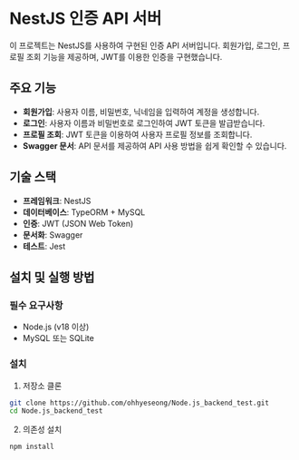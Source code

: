 # NestJS 인증 API 서버

이 프로젝트는 NestJS를 사용하여 구현된 인증 API 서버입니다. 회원가입, 로그인, 프로필 조회 기능을 제공하며, JWT를 이용한 인증을 구현했습니다.

## 주요 기능

- **회원가입**: 사용자 이름, 비밀번호, 닉네임을 입력하여 계정을 생성합니다.
- **로그인**: 사용자 이름과 비밀번호로 로그인하여 JWT 토큰을 발급받습니다.
- **프로필 조회**: JWT 토큰을 이용하여 사용자 프로필 정보를 조회합니다.
- **Swagger 문서**: API 문서를 제공하여 API 사용 방법을 쉽게 확인할 수 있습니다.

## 기술 스택

- **프레임워크**: NestJS
- **데이터베이스**: TypeORM + MySQL
- **인증**: JWT (JSON Web Token)
- **문서화**: Swagger
- **테스트**: Jest

## 설치 및 실행 방법

### 필수 요구사항

- Node.js (v18 이상)
- MySQL 또는 SQLite

### 설치

1. 저장소 클론
```bash
git clone https://github.com/ohhyeseong/Node.js_backend_test.git
cd Node.js_backend_test
```

2. 의존성 설치
```bash
npm install
```
